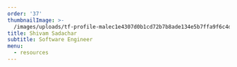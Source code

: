 ```yaml
---
order: '37'
thumbnailImage: >-
  /images/uploads/tf-profile-malec1e4307d0b1cd72b7b8ade134e5b7ffa9f6c4df9d66ba01eeb37068e0fd7d680.svg
title: Shivam Sadachar
subtitle: Software Engineer
menu:
  - resources
---
```


